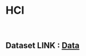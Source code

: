 # HCI
<br>
<h2>Dataset LINK : <a href = 'https://drive.google.com/drive/folders/1IQwSmQbRXblAjdSQDsSOIjj0XdNi16JC?usp=sharing'>Data</a></h2>

